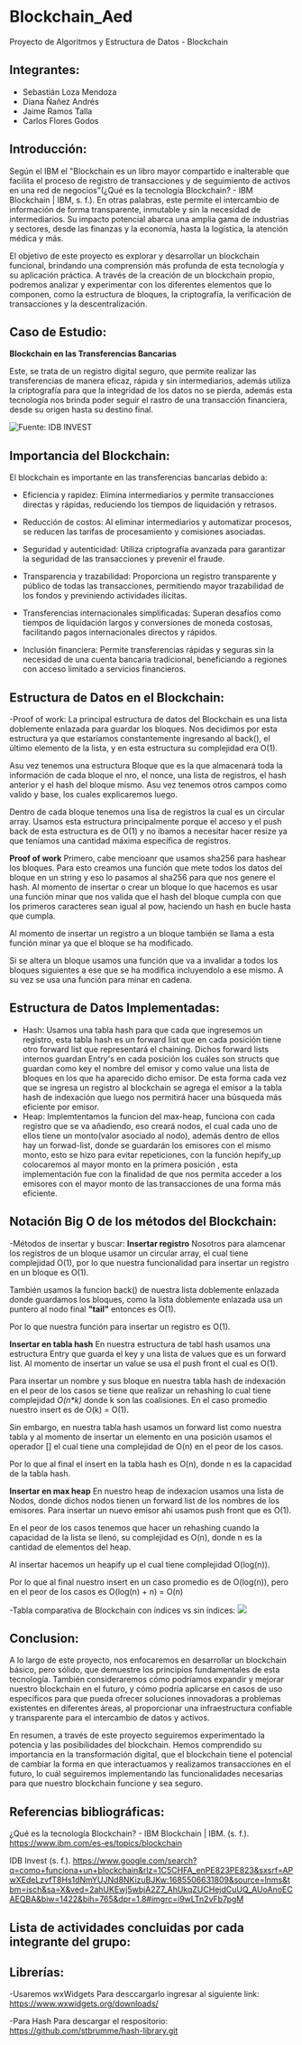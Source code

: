 # Blockchain_Aed
Proyecto de Algoritmos y Estructura de Datos  - Blockchain
## Integrantes:
- Sebastián Loza Mendoza
- Diana Ñañez Andrés
- Jaime Ramos Talla
- Carlos Flores Godos

## Introducción:
Según el IBM el "Blockchain es un libro mayor compartido e inalterable que facilita el proceso de registro de transacciones y de seguimiento de activos en una red de negocios"(¿Qué es la tecnología Blockchain? - IBM Blockchain | IBM, s. f.). 
En otras palabras, este permite el intercambio de información de forma transparente, inmutable y sin la necesidad de intermediarios. Su impacto potencial abarca una amplia gama de industrias y sectores, desde las finanzas y la economía, hasta la logística, la atención médica y más.

El objetivo de este proyecto es explorar y desarrollar un blockchain funcional, brindando una comprensión más profunda de esta tecnología y su aplicación práctica. A través de la creación de un blockchain propio, podremos analizar y experimentar con los diferentes elementos que lo componen, como la estructura de bloques, la criptografía, la verificación de transacciones y la descentralización.

## Caso de Estudio:
**Blockchain en las Transferencias Bancarias**

Este, se trata de un registro digital seguro, que permite realizar las transferencias de manera eficaz, rápida y sin intermediarios, además utiliza la criptografía para que la integridad de los datos no se pierda, además esta tecnología nos brinda poder seguir el rastro de una transacción financiera, desde su origen hasta su destino final.

![Fuente: IDB INVEST](imagenes/tf.png)

## Importancia del Blockchain:

El blockchain es importante en las transferencias bancarias debido a:

- Eficiencia y rapidez: Elimina intermediarios y permite transacciones directas y rápidas, reduciendo los tiempos de liquidación y retrasos.

- Reducción de costos: Al eliminar intermediarios y automatizar procesos, se reducen las tarifas de procesamiento y comisiones asociadas.

- Seguridad y autenticidad: Utiliza criptografía avanzada para garantizar la seguridad de las transacciones y prevenir el fraude.

- Transparencia y trazabilidad: Proporciona un registro transparente y público de todas las transacciones, permitiendo mayor trazabilidad de los fondos y previniendo actividades ilícitas.

- Transferencias internacionales simplificadas: Superan desafíos como tiempos de liquidación largos y conversiones de moneda costosas, facilitando pagos internacionales directos y rápidos.

- Inclusión financiera: Permite transferencias rápidas y seguras sin la necesidad de una cuenta bancaria tradicional, beneficiando a regiones con acceso limitado a servicios financieros.


## Estructura de Datos en el Blockchain:
-Proof of work:
La principal estructura de datos del Blockchain es una lista doblemente enlazada para guardar los bloques. Nos decidimos por esta estructura ya que estaríamos constantemente ingresando al back(), el último elemento de la lista, y en esta estructura su complejidad era O(1).

Asu vez tenemos una estructura Bloque que es la que almacenará toda la información de cada bloque el nro, el nonce, una lista de registros, el hash anterior y el hash del bloque mismo. Asu vez tenemos otros campos como valido y base, los cuales explicaremos luego.

Dentro de cada bloque tenemos una lisa de registros la cual es un circular array. Usamos esta estructura principalmente porque el acceso y el push back de esta estructura es de O(1) y no íbamos a necesitar hacer resize ya que teníamos una cantidad máxima específica de registros.

**Proof of work**
Primero, cabe mencioanr que usamos sha256 para hashear los bloques. Para esto creamos una función que mete todos los datos del bloque en un string y eso lo pasamos al sha256 para que nos genere el hash. 
Al momento de insertar o crear un bloque lo que hacemos es usar una función minar que nos valida que el hash del bloque cumpla con que los primeros caracteres sean igual al pow, haciendo un hash en bucle hasta que cumpla.

Al momento de insertar un registro a un bloque también se llama a esta función minar ya que el bloque se ha modificado.

Si se altera un bloque usamos una función que va a invalidar a todos los bloques siguientes a ese que se ha modifica incluyendolo a ese mismo. A su vez se usa una función para minar en cadena.



## Estructura de Datos Implementadas:
- Hash: Usamos una tabla hash para que cada que ingresemos un registro, esta tabla hash es un forward list que en cada posición tiene otro forward list que representará el chaining. Dichos forward lists internos guardan Entry's en cada posición los cuáles son structs que guardan como key el nombre del emisor y como value una lista de bloques en los que ha aparecido dicho emisor. De esta forma cada vez que se ingresa un registro al blockchain se agrega el emisor a la tabla hash de indexación que luego nos permitirá hacer una búsqueda más eficiente por emisor. 
- Heap: Implemtentamos la funcion del max-heap, funciona con cada registro que se va añadiendo, eso creará nodos, el cual cada uno de ellos tiene un monto(valor asociado al nodo), además dentro de ellos hay un forwad-list, donde se guardarán los emisores con el mismo monto, esto se hizo para evitar repeticiones, con la función hepify_up colocaremos al mayor monto en la primera posición , esta implementación fue con la finalidad de que nos permita acceder a los emisores con el mayor monto de las transacciones de una forma más eficiente. 


## Notación Big O de los métodos del Blockchain:
-Métodos de insertar y buscar:
**Insertar registro**
Nosotros para alamcenar los registros de un bloque usamor un circular array, el cual tiene complejidad O(1), por lo que nuestra funcionalidad para insertar un registro en un bloque es O(1).

También usamos la funcion back() de nuestra lista doblemente enlazada donde guardamos los bloques, como la lista doblemente enlazada usa un puntero al nodo final **"tail"** entonces es O(1).

Por lo que nuestra función para insertar un registro es O(1).

**Insertar en tabla hash**
En nuestra estructura de tabl hash usamos una estructura Entry que guarda el key y una lista de values que es un forward list. Al momento de insertar un value se usa el push front el cual es O(1).

Para insertar un nombre y sus bloque en nuestra tabla hash de indexación en el peor de los casos se tiene que realizar un rehashing lo cual tiene complejidad *O(n\*k)* donde k son las coalisiones. En el caso promedio nuestro insert es de O(k) = O(1). 

Sin embargo, en nuestra tabla hash usamos un forward list como nuestra tabla y al momento de insertar un elemento en una posición usamos el operador [] el cual tiene una complejidad de O(n) en el peor de los casos. 

Por lo que al final el insert en la tabla hash es O(n), donde n es la capacidad de la tabla hash.

**Insertar en max heap**
En nuestro heap de indexacion usamos una lista de Nodos, donde dichos nodos tienen un forward list de los nombres de los emisores. Para insertar un nuevo emisor ahí usamos push front que es O(1).

En el peor de los casos tenemos que hacer un rehashing cuando la capacidad de la lista se llenó, su complejidad es O(n), donde n es la cantidad de elementos del heap.

Al insertar hacemos un heapify up el cual tiene complejidad O(log(n)).

Por lo que al final nuestro insert en un caso promedio es de O(log(n)), pero en el peor de los casos es O(log(n) + n) = O(n)
   
  
-Tabla comparativa de Blockchain con índices vs sin índices:
![](imagenes/Selección_004.png)


## Conclusion:

A lo largo de este proyecto, nos enfocaremos en desarrollar un blockchain básico, pero sólido, que demuestre los principios fundamentales de esta tecnología. También consideraremos cómo podríamos expandir y mejorar nuestro blockchain en el futuro, y cómo podría aplicarse en casos de uso específicos para que pueda ofrecer soluciones innovadoras a problemas existentes en diferentes áreas, al proporcionar una infraestructura confiable y transparente para el intercambio de datos y activos.

En resumen, a través de este proyecto seguiremos experimentado la potencia y las posibilidades del blockchain. Hemos comprendido su importancia en la transformación digital, que el blockchain tiene el potencial de cambiar la forma en que interactuamos y realizamos transacciones en el futuro, lo cuál seguiremos implementando las funcionalidades necesarias para que nuestro blockchain funcione y sea seguro.

## Referencias bibliográficas:
¿Qué es la tecnología Blockchain? - IBM Blockchain | IBM. (s. f.). https://www.ibm.com/es-es/topics/blockchain

IDB Invest (s. f.). https://www.google.com/search?q=como+funciona+un+blockchain&rlz=1C5CHFA_enPE823PE823&sxsrf=APwXEdeLzvfT8Hs1dNmYUJNd8NKizuBJKw:1685506631809&source=lnms&tbm=isch&sa=X&ved=2ahUKEwj5wbjA2Z7_AhUkqZUCHejdCuUQ_AUoAnoECAEQBA&biw=1422&bih=765&dpr=1.8#imgrc=i9wLTn2vFb7pgM




## Lista de actividades concluidas por cada integrante del grupo:

## Librerías:

-Usaremos wxWidgets
Para desccargarlo ingresar al siguiente link:
https://www.wxwidgets.org/downloads/

-Para Hash
Para descargar el respositorio:
https://github.com/stbrumme/hash-library.git



